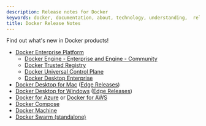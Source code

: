 ```yaml
---
description: Release notes for Docker
keywords: docker, documentation, about, technology, understanding,  release
title: Docker Release Notes
---
```


Find out what's new in Docker products!
- [Docker Enterprise Platform](/ee/release-notes/)
  - [Docker Engine - Enterprise and Engine - Community](/engine/release-notes)
  - [Docker Trusted Registry](/ee/dtr/release-notes/)
  - [Docker Universal Control Plane](/ee/ucp/release-notes/)
  - [Docker Desktop Enterprise](/ee/desktop/release-notes/)
- [Docker Desktop for Mac](/docker-for-mac/release-notes.md) ([Edge Releases](/docker-for-mac/edge-release-notes.md))
- [Docker Desktop for Windows](/docker-for-windows/release-notes.md) ([Edge Releases](/docker-for-windows/edge-release-notes.md))
- [Docker for Azure](/docker-for-azure/release-notes.md) or [Docker for AWS](/docker-for-aws/release-notes.md)
- [Docker Compose](docker-compose.md)
- [Docker Machine](docker-machine.md)
- [Docker Swarm (standalone)](docker-swarm.md)
